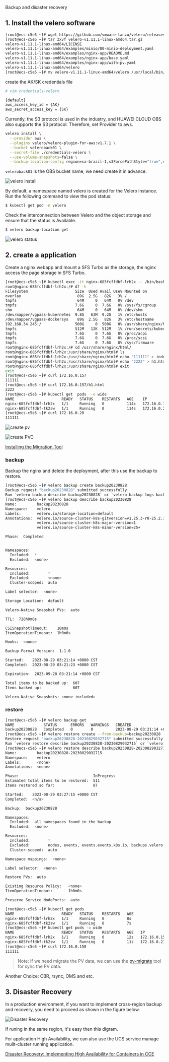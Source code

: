 Backup and disaster recovery

## 1. Install the velero software

```bash
[root@ecs-c5e5 ~]# wget https://github.com/vmware-tanzu/velero/releases/download/v1.11.1/velero-v1.11.1-linux-amd64.tar.gz
[root@ecs-c5e5 ~]# tar zxvf velero-v1.11.1-linux-amd64.tar.gz
velero-v1.11.1-linux-amd64/LICENSE
velero-v1.11.1-linux-amd64/examples/minio/00-minio-deployment.yaml
velero-v1.11.1-linux-amd64/examples/nginx-app/README.md
velero-v1.11.1-linux-amd64/examples/nginx-app/base.yaml
velero-v1.11.1-linux-amd64/examples/nginx-app/with-pv.yaml
velero-v1.11.1-linux-amd64/velero
[root@ecs-c5e5 ~]# mv velero-v1.11.1-linux-amd64/velero /usr/local/bin/
```

create the AK/SK credentials file

```bash
# vim credentials-velero

[default]
aws_access_key_id = {AK}
aws_secret_access_key = {SK}
```

Currently, the S3 protocol is used in the industry, and HUAWEI CLOUD OBS also supports the S3 protocol. Therefore, set Provider to aws.

```bash
velero install \
  --provider aws \
  --plugins velero/velero-plugin-for-aws:v1.7.1 \
  --bucket veleroback01 \
  --secret-file ./credentials-velero \
  --use-volume-snapshots=false \
  --backup-location-config region=sa-brazil-1,s3ForcePathStyle="true",s3Url=http://obs.sa-brazil-1.myhuaweicloud.com
```

`veleroback01` is the OBS bucket name, we need create it in advance.

![velero install](./images/velero-install.png)

By default, a namespace named velero is created for the Velero instance. Run the following command to view the pod status:

```bash
$ kubectl get pod -n velero
```

Check the interconnection between Velero and the object storage and ensure that the status is Available.

```bash
$ velero backup-location get
```

![velero status](./images/velero-status.png)


## 2. create a application 

Create a nginx webapp and mount a SFS Turbo as the storage, the nginx access the page storage in SFS Turbo. 


```bash
[root@ecs-c5e5 ~]# kubectl exec -it nginx-685fcffdbf-lrh2x -- /bin/bash
root@nginx-685fcffdbf-lrh2x:/# df -h
Filesystem                     Size  Used Avail Use% Mounted on
overlay                         89G  2.5G   82G   3% /
tmpfs                           64M     0   64M   0% /dev
tmpfs                          7.6G     0  7.6G   0% /sys/fs/cgroup
shm                             64M     0   64M   0% /dev/shm
/dev/mapper/vgpaas-kubernetes  9.8G   63M  9.2G   1% /etc/hosts
/dev/mapper/vgpaas-dockersys    89G  2.5G   82G   3% /etc/hostname
192.168.34.245:/               500G     0  500G   0% /usr/share/nginx/html
tmpfs                          512M   12K  512M   1% /run/secrets/kubernetes.io/serviceaccount
tmpfs                          7.6G     0  7.6G   0% /proc/acpi
tmpfs                          7.6G     0  7.6G   0% /proc/scsi
tmpfs                          7.6G     0  7.6G   0% /sys/firmware
root@nginx-685fcffdbf-lrh2x:/# cd /usr/share/nginx/html/
root@nginx-685fcffdbf-lrh2x:/usr/share/nginx/html# ls
root@nginx-685fcffdbf-lrh2x:/usr/share/nginx/html# echo "111111" > index.html
root@nginx-685fcffdbf-lrh2x:/usr/share/nginx/html# echo "2222" > h1.html
root@nginx-685fcffdbf-lrh2x:/usr/share/nginx/html# exit
exit
[root@ecs-c5e5 ~]# curl 172.16.0.157
111111
[root@ecs-c5e5 ~]# curl 172.16.0.157/h1.html
2222
[root@ecs-c5e5 ~]# kubectl get  pods  -o wide
NAME                     READY   STATUS    RESTARTS   AGE    IP             NODE             NOMINATED NODE   READINESS GATES
nginx-685fcffdbf-lrh2x   1/1     Running   0          114s   172.16.0.157   192.168.34.204   <none>           <none>
nginx-685fcffdbf-tk2sw   1/1     Running   0          114s   172.16.0.20    192.168.34.211   <none>           <none>
[root@ecs-c5e5 ~]# curl 172.16.0.20
111111
```



![create pv](./images/create-sfs-turbo.png)


![create PVC](./images/create-sfs-pvc.png)


[Installing the Migration Tool](https://support.huaweicloud.com/intl/en-us/bestpractice-cce/cce_bestpractice_0310.html)


### backup

Backup the nginx and delete the deployment, after this use the backup to restore. 

```bash
[root@ecs-c5e5 ~]# velero backup create backup20230828
Backup request "backup20230828" submitted successfully.
Run `velero backup describe backup20230828` or `velero backup logs backup20230828` for more details.
[root@ecs-c5e5 ~]# velero backup describe backup20230828
Name:         backup20230828
Namespace:    velero
Labels:       velero.io/storage-location=default
Annotations:  velero.io/source-cluster-k8s-gitversion=v1.25.3-r0-25.2.19
              velero.io/source-cluster-k8s-major-version=1
              velero.io/source-cluster-k8s-minor-version=25+

Phase:  Completed


Namespaces:
  Included:  *
  Excluded:  <none>

Resources:
  Included:        *
  Excluded:        <none>
  Cluster-scoped:  auto

Label selector:  <none>

Storage Location:  default

Velero-Native Snapshot PVs:  auto

TTL:  720h0m0s

CSISnapshotTimeout:    10m0s
ItemOperationTimeout:  1h0m0s

Hooks:  <none>

Backup Format Version:  1.1.0

Started:    2023-08-29 03:21:14 +0800 CST
Completed:  2023-08-29 03:21:23 +0800 CST

Expiration:  2023-09-28 03:21:14 +0800 CST

Total items to be backed up:  607
Items backed up:              607

Velero-Native Snapshots: <none included>
```

### restore


```bash
[root@ecs-c5e5 ~]# velero backup get
NAME             STATUS      ERRORS   WARNINGS   CREATED                         EXPIRES   STORAGE LOCATION   SELECTOR
backup20230828   Completed   0        0          2023-08-29 03:21:14 +0800 CST   29d       default            <none>
[root@ecs-c5e5 ~]# velero restore create --from-backup=backup20230828
Restore request "backup20230828-20230829032715" submitted successfully.
Run `velero restore describe backup20230828-20230829032715` or `velero restore logs backup20230828-20230829032715` for more details.
[root@ecs-c5e5 ~]# velero restore describe backup20230828-20230829032715
Name:         backup20230828-20230829032715
Namespace:    velero
Labels:       <none>
Annotations:  <none>

Phase:                                 InProgress
Estimated total items to be restored:  511
Items restored so far:                 87

Started:    2023-08-29 03:27:15 +0800 CST
Completed:  <n/a>

Backup:  backup20230828

Namespaces:
  Included:  all namespaces found in the backup
  Excluded:  <none>

Resources:
  Included:        *
  Excluded:        nodes, events, events.events.k8s.io, backups.velero.io, restores.velero.io, resticrepositories.velero.io, csinodes.storage.k8s.io, volumeattachments.storage.k8s.io, backuprepositories.velero.io
  Cluster-scoped:  auto

Namespace mappings:  <none>

Label selector:  <none>

Restore PVs:  auto

Existing Resource Policy:   <none>
ItemOperationTimeout:       1h0m0s

Preserve Service NodePorts:  auto

[root@ecs-c5e5 ~]# kubectl get pods
NAME                     READY   STATUS    RESTARTS   AGE
nginx-685fcffdbf-lrh2x   1/1     Running   0          8s
nginx-685fcffdbf-tk2sw   1/1     Running   0          7s
[root@ecs-c5e5 ~]# kubectl get pods -o wide
NAME                     READY   STATUS    RESTARTS   AGE   IP             NODE             NOMINATED NODE   READINESS GATES
nginx-685fcffdbf-lrh2x   1/1     Running   0          12s   172.16.0.158   192.168.34.204   <none>           <none>
nginx-685fcffdbf-tk2sw   1/1     Running   0          11s   172.16.0.21    192.168.34.211   <none>           <none>
[root@ecs-c5e5 ~]# curl 172.16.0.158
111111
```


> Note: If we need migrate the PV data, we can use the [pv-migrate](https://github.com/utkuozdemir/pv-migrate) tool for sync the PV data.

Another Choice: CBR, rsync, OMS and etc.  

## 3. Disaster Recovery

In a production environment, if you want to implement cross-region backup and recovery, you need to proceed as shown in the figure below.

![Disaster Recovery](./images/cce-syncdata-regions.png)

If runing in the same region, it's easy then this digram.

For application High Availability, we can also use the UCS service manage mulit-cluster running application. 

[Disaster Recovery: Implementing High Availability for Containers in CCE](https://support.huaweicloud.com/intl/en-us/bestpractice-cce/cce_bestpractice_00220.html)

